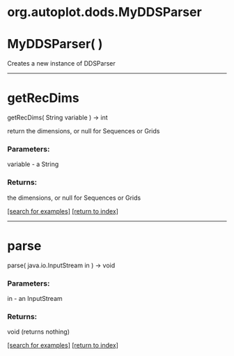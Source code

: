 # org.autoplot.dods.MyDDSParser



# MyDDSParser( )
Creates a new instance of DDSParser

***
<a name="getRecDims"></a>
# getRecDims
getRecDims( String variable ) &rarr; int

return the dimensions, or null for Sequences or Grids

### Parameters:
variable - a String

### Returns:
the dimensions, or null for Sequences or Grids

<a href="https://github.com/autoplot/dev/search?q=getRecDims&unscoped_q=getRecDims">[search for examples]</a>
<a href="https://github.com/autoplot/documentation/blob/master/javadoc/index-all.md">[return to index]</a>

***
<a name="parse"></a>
# parse
parse( java.io.InputStream in ) &rarr; void



### Parameters:
in - an InputStream

### Returns:
void (returns nothing)


<a href="https://github.com/autoplot/dev/search?q=parse&unscoped_q=parse">[search for examples]</a>
<a href="https://github.com/autoplot/documentation/blob/master/javadoc/index-all.md">[return to index]</a>

